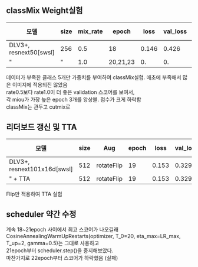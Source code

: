 
## classMix Weight실험
|모델|size|mix_rate|epoch|loss|val_loss|mIoU1|mIoU2|mIoU3|LB score|
|------|---|---|---|---|---|---|---|---|---|
|DLV3+, resnext50[swsl]|256|0.5|18|0.146|0.426|0.438|0.524|0.571|-|
|"|"|1.0|20,21,23|0.|0.|0.|0.|0.|0.5809|

데이터가 부족한 클래스 5개만 가중치를 부여하여 classMix실험. 애초에 부족해서 많은 이미지에 적용되진 않았음<br>
rate0.5보다 rate1.0이 더 좋은 validation 스코어를 보여서,<br>
각 miou가 가장 높은 epoch 3개를 앙상블. 점수가 크게 하락함<br>
classMix는 관두고 cutmix로 


## 리더보드 갱신 및 TTA
|모델|size|Aug|epoch|loss|val_loss|mIoU1|mIoU2|mIoU3|LB score|
|------|---|---|---|---|---|---|---|---|---|
|DLV3+, resnext101x16d[swsl]|512|rotateFlip|19|0.153|0.329|0.521|0.612|0.643|0.6419|
|" + TTA|512|rotateFlip|19|0.153|0.329|0.521|0.612|0.643|0.6521|

Flip만 적용하여 TTA 실험


## scheduler 약간 수정
계속 18~21epoch 사이에서 최고 스코어가 나오길래 <br>
CosineAnnealingWarmUpRestarts(optimizer, T_0=20, eta_max=LR_max, T_up=2, gamma=0.5)는 그대로 사용하고<br>
21epoch부터 scheduler.step()을 중지해보았다.<br>
마찬가지로 22epoch부터 스코어가 하락했음 (실패)
